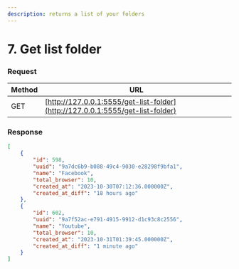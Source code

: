 ```yaml
---
description: returns a list of your folders
---
```


# 7. Get list folder

### Request

| Method | URL                                                                            |
| ------ | ------------------------------------------------------------------------------ |
| GET    | [http://127.0.0.1:5555/get-list-folder](http://127.0.0.1:5555/get-list-folder) |

### Response&#x20;

```json
[
    {
        "id": 598,
        "uuid": "9a7dc6b9-b088-49c4-9030-e28298f9bfa1",
        "name": "Facebook",
        "total_browser": 10,
        "created_at": "2023-10-30T07:12:36.000000Z",
        "created_at_diff": "18 hours ago"
    },
    {
        "id": 602,
        "uuid": "9a7f52ac-e791-4915-9912-d1c93c8c2556",
        "name": "Youtube",
        "total_browser": 10,
        "created_at": "2023-10-31T01:39:45.000000Z",
        "created_at_diff": "1 minute ago"
    }
]
```
